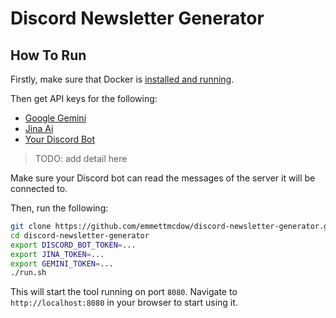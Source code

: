 # Discord Newsletter Generator
## How To Run
Firstly, make sure that Docker is [installed and running](https://docs.docker.com/engine/install/).

Then get API keys for the following:
- [Google Gemini](https://ai.google.dev)
- [Jina Ai](https://jina.ai)
- [Your Discord Bot](https://discord.com/developers/docs/intro)

> TODO: add detail here

Make sure your Discord bot can read the messages of the server it will be connected to. 

Then, run the following:
```bash
git clone https://github.com/emmettmcdow/discord-newsletter-generator.git
cd discord-newsletter-generator
export DISCORD_BOT_TOKEN=...
export JINA_TOKEN=...
export GEMINI_TOKEN=...
./run.sh
```
This will start the tool running on port `8080`. Navigate to `http://localhost:8080` in your
browser to start using it.

